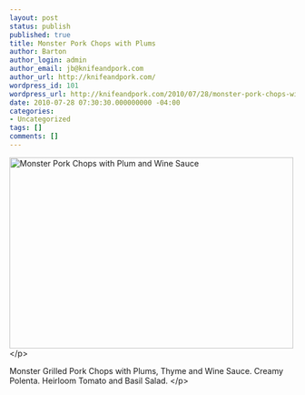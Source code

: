 ```yaml
---
layout: post
status: publish
published: true
title: Monster Pork Chops with Plums
author: Barton
author_login: admin
author_email: jb@knifeandpork.com
author_url: http://knifeandpork.com/
wordpress_id: 101
wordpress_url: http://knifeandpork.com/2010/07/28/monster-pork-chops-with-plum-wine-sauce/
date: 2010-07-28 07:30:30.000000000 -04:00
categories:
- Uncategorized
tags: []
comments: []
---
```

<p><a href="http:&#47;&#47;www.flickr.com&#47;photos&#47;phy5ics&#47;4848420320&#47;" title="Monster Pork Chops with Plum and Wine Sauce by phy5ics, on Flickr"><img src="http:&#47;&#47;farm5.static.flickr.com&#47;4150&#47;4848420320_d8be8526ee.jpg" width="500" height="336" alt="Monster Pork Chops with Plum and Wine Sauce" &#47;></a>
<&#47;p>
<p>
Monster Grilled Pork Chops with Plums, Thyme and Wine Sauce. Creamy Polenta. Heirloom Tomato and Basil Salad.
<&#47;p>
